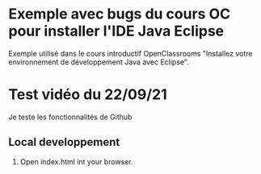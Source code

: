 # Exemple avec bugs du cours OC pour installer l'IDE Java Eclipse

Exemple utilisé dans le cours introductif OpenClassrooms "Installez votre environnement de développement Java avec Eclipse".

# Test vidéo du 22/09/21

Je teste les fonctionnalités de Github

## Local developpement

1. Open index.html int your browser.